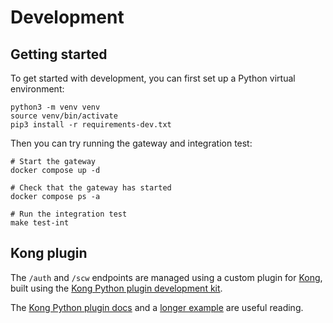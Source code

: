 # Development

## Getting started

To get started with development, you can first set up a Python virtual environment:

```
python3 -m venv venv
source venv/bin/activate
pip3 install -r requirements-dev.txt
```

Then you can try running the gateway and integration test:
```
# Start the gateway
docker compose up -d

# Check that the gateway has started
docker compose ps -a

# Run the integration test
make test-int
```

## Kong plugin

The `/auth` and `/scw` endpoints are managed using a custom plugin for [Kong](https://docs.konghq.com), built using the [Kong Python plugin development kit](https://github.com/Kong/kong-python-pdk).

The [Kong Python plugin docs](https://docs.konghq.com/gateway/latest/plugin-development/pluginserver/python/) and a [longer example](https://konghq.com/blog/building-plugins-for-kong-gateway-using-python) are useful reading.

